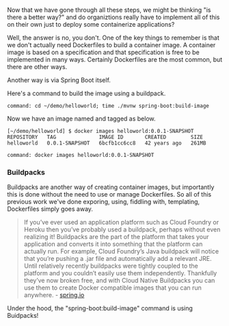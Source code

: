 Now that we have gone through all these steps, we might be thinking "is there a better way?" and do organiztions really have to implement all of this on their own just to deploy some containerize applications?

Well, the answer is no, you don't. One of the key things to remember is that we don't actually need Dockerfiles to build a container image. A container image is based on a specification and that specification is free to be implemented in many ways. Certainly Dockerfiles are the most common, but there are other ways.

Another way is via Spring Boot itself.

Here's a command to build the image using a buildpack.

```terminal:execute
command: cd ~/demo/helloworld; time ./mvnw spring-boot:build-image
```

Now we have an image named and tagged as below.

```
[~/demo/helloworld] $ docker images helloworld:0.0.1-SNAPSHOT
REPOSITORY   TAG              IMAGE ID       CREATED        SIZE
helloworld   0.0.1-SNAPSHOT   6bcfb1cc6cc8   42 years ago   261MB
```

```terminal:execute
command: docker images helloworld:0.0.1-SNAPSHOT
```

### Buildpacks

Buildpacks are another way of creating container images, but importantly this is done without the need to use or manage Dockerfiles. So all of this previous work we've done exporing, using, fiddling with, templating, Dockerfiles simply goes away.

>If you’ve ever used an application platform such as Cloud Foundry or Heroku then you’ve probably used a buildpack, perhaps without even realizing it! Buildpacks are the part of the platform that takes your application and converts it into something that the platform can actually run. For example, Cloud Foundry’s Java buildpack will notice that you’re pushing a .jar file and automatically add a relevant JRE.
>Until relatively recently buildpacks were tightly coupled to the platform and you couldn’t easily use them independently. Thankfully they’ve now broken free, and with Cloud Native Buildpacks you can use them to create Docker compatible images that you can run anywhere. - [spring.io](https://spring.io/blog/2020/01/27/creating-docker-images-with-spring-boot-2-3-0-m1)

Under the hood, the "spring-boot:build-image" command is using Buidpacks!


